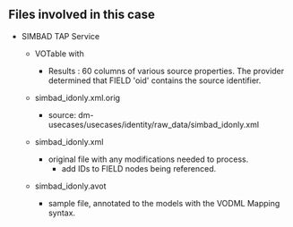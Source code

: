 ## Files involved in this case

* SIMBAD TAP Service
    * VOTable with
        * Results : 60 columns of various source properties.  The provider determined that FIELD 'oid' contains the source identifier.
    
    * simbad_idonly.xml.orig
        * source: dm-usecases/usecases/identity/raw_data/simbad_idonly.xml

    * simbad_idonly.xml
        * original file with any modifications needed to process.
            * add IDs to FIELD nodes being referenced.
	
    * simbad_idonly.avot
        * sample file, annotated to the models with the VODML Mapping syntax.
